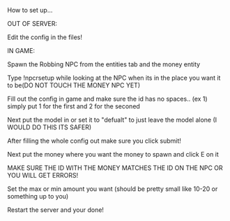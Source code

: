 How to set up...

OUT OF SERVER:

Edit the config in the files!

IN GAME:

Spawn the Robbing NPC from the entities tab and the money entity

Type !npcrsetup while looking at the NPC when its in the place you want it to be(DO NOT TOUCH THE MONEY NPC YET)

Fill out the config in game and make sure the id has no spaces.. (ex 1) simply put 1 for the first and 2 for the seconed

Next put the model in or set it to "defualt" to just leave the model alone (I WOULD DO THIS ITS SAFER)

After filling the whole config out make sure you click submit!

Next put the money where you want the money to spawn and click E on it

MAKE SURE THE ID WITH THE MONEY MATCHES THE ID ON THE NPC OR YOU WILL GET ERRORS!

Set the max or min amount you want (should be pretty small like 10-20 or something up to you)

Restart the server and your done!
